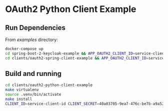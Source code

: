 # OAuth2 Python Client Example

## Run Dependencies

From *examples* directory:

```sh
docker-compose up
cd spring-boot-2-keycloak-example && APP_OAUTH2_CLIENT_ID=service-client-id APP_OAUTH2_CLIENT_SECRET=40a03705-9ea7-476c-be7b-a9a52dde3955 mvn clean install spring-boot:run
cd clients/oauth2-spring-client-example && APP_OAUTH2_CLIENT_ID=service-client-id APP_OAUTH2_CLIENT_SECRET=40a03705-9ea7-476c-be7b-a9a52dde3955 mvn clean install spring-boot:run
```

## Build and running

```sh
cd clients/oauth2-python-client-example 
make virtualenv
source .venv/bin/activate
make install
CLIENT_ID=service-client-id CLIENT_SECRET=40a03705-9ea7-476c-be7b-a9a52dde3955 make run
```
